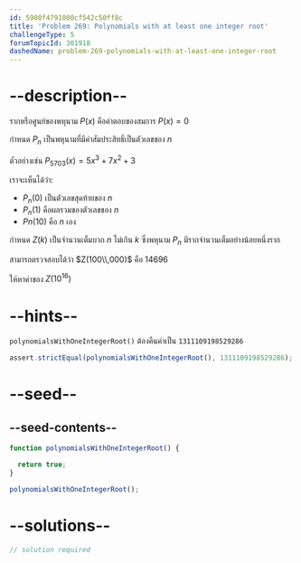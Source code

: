 ```yaml
---
id: 5900f4791000cf542c50ff8c
title: 'Problem 269: Polynomials with at least one integer root'
challengeType: 5
forumTopicId: 301918
dashedName: problem-269-polynomials-with-at-least-one-integer-root
---
```


# --description--

รากหรือศูนย์ของพหุนาม $P(x)$ คือคำตอบของสมการ $P(x) = 0$

กำหนด $P_n$ เป็นพหุนามที่มีค่าสัมประสิทธิ์เป็นตัวเลขของ $n$

ตัวอย่างเช่น $P_{5703}(x) = 5x^3 + 7x^2 + 3$

เราจะเห็นได้ว่า:

- $P_n(0)$ เป็นตัวเลขสุดท้ายของ $n$
- $P_n(1)$ คือผลรวมของตัวเลขของ $n$
- $Pn(10)$ คือ $n$ เอง

กำหนด $Z(k)$ เป็นจำนวนเต็มบวก $n$ ไม่เกิน $k$ ซึ่งพหุนาม $P_n$ มีรากจำนวนเต็มอย่างน้อยหนึ่งราก

สามารถตรวจสอบได้ว่า $Z(100\\,000)$ คือ 14696

ให้หาค่าของ $Z({10}^{16})$

# --hints--

`polynomialsWithOneIntegerRoot()` ต้องคืนค่าเป็น `1311109198529286`

```js
assert.strictEqual(polynomialsWithOneIntegerRoot(), 1311109198529286);
```

# --seed--

## --seed-contents--

```js
function polynomialsWithOneIntegerRoot() {

  return true;
}

polynomialsWithOneIntegerRoot();
```

# --solutions--

```js
// solution required
```
